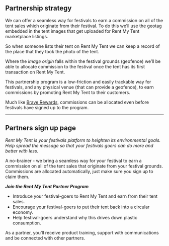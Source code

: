 ## Partnership strategy

We can offer a seamless way for festivals to earn a commission on all of the tent sales which originate from their festival. To do this we’ll use the geotag embedded in the tent images that get uploaded for Rent My Tent marketplace listings.

So when someone lists their tent on Rent My Tent we can keep a record of the place that they took the photo of the tent.

Where the _image origin_ falls within the festival grounds (geofence) we’ll be able to allocate commission to the festival once the tent has its first transaction on Rent My Tent.

This partnership program is a low-friction and easily trackable way for festivals, and any physical venue (that can provide a geofence), to earn commissions by promoting Rent My Tent to their customers.

Much like [Brave Rewards](https://publishers.basicattentiontoken.org/), commissions can be allocated even before festivals have signed up to the program.

---

## Partners sign up page

_Rent My Tent is your festivals platform to heighten its environmental goals. Help spread the message so that your festivals goers can do more and better with less._

A no-brainer - we bring a seamless way for your festival to earn a commission on all of the tent sales that originate from your festival grounds. Commissions are allocated automatically, just make sure you sign up to claim them.

_**Join the Rent My Tent Partner Program**_

- Introduce your festival-goers to Rent My Tent and earn from their tent sales.
- Encourage your festival-goers to put their tent back into a circular economy.
- Help festival-goers understand why this drives down plastic consumption.

As a partner, you’ll receive product training, support with communications and be connected with other partners.
